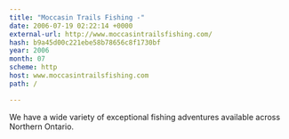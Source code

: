 ```yaml
---
title: "Moccasin Trails Fishing -"
date: 2006-07-19 02:22:14 +0000
external-url: http://www.moccasintrailsfishing.com/
hash: b9a45d00c221ebe58b78656c8f1730bf
year: 2006
month: 07
scheme: http
host: www.moccasintrailsfishing.com
path: /

---
```


We have a wide variety of exceptional fishing adventures available across Northern Ontario.
